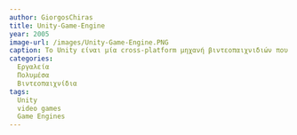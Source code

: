 ```yaml
---
author: GiorgosChiras
title: Unity-Game-Engine
year: 2005
image-url: /images/Unity-Game-Engine.PNG
caption: Το Unity είναι μία cross-platform μηχανή βιντεοπαιχνιδιών που δημιουργήθηκε απο την εταιρία Unity Technologies και κυκλοφόρησε για πρώτη φορά το 2005. Μπορεί να χρησιμοποιηθεί για την δημιουργία 3D, 2D, AR, VR παιχνιδιών σε όλες τις πλατφόρμες Desktop καθώς και σε Android/iOS. Σήμερα, είναι απο τις διασημότερες game engines και το "Go to" των beginner level developers αλλά και αρκετών indie game developer studios στον κόσμο χάρη του user-friendly περιβάλλον διεπαφής. 
categories:
  Εργαλεία
  Πολυμέσα
  Βιντεοπαιχνίδια
tags:
  Unity
  video games
  Game Engines
---
```

